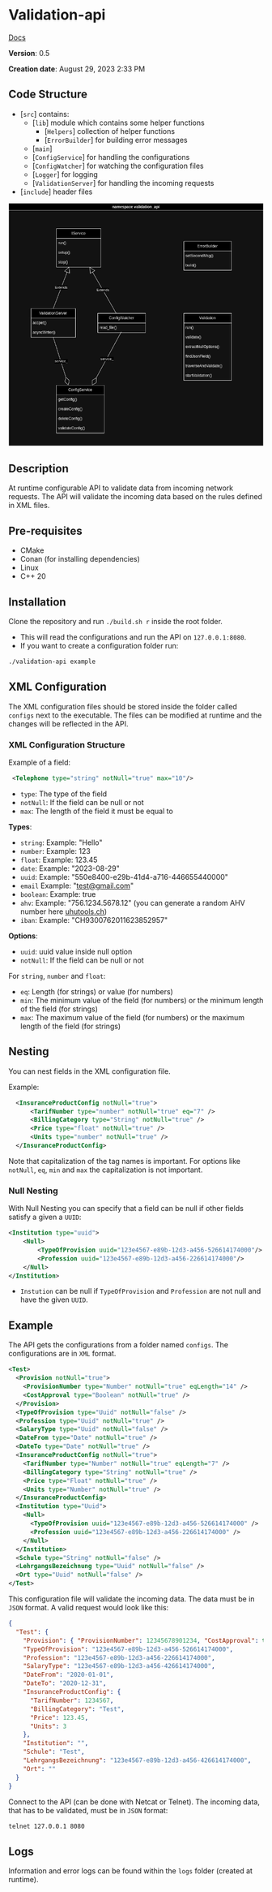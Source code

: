 # Validation-api

[Docs](https://ezpcy.github.io/validation-api/)

**Version**: 0.5

**Creation date**: August 29, 2023 2:33 PM

## Code Structure

- [`src`] contains:
  - [`lib`] module which contains some helper functions
    - [`Helpers`] collection of helper functions
    - [`ErrorBuilder`] for building error messages
  - [`main`]
  - [`ConfigService`] for handling the configurations
  - [`ConfigWatcher`] for watching the configuration files
  - [`Logger`] for logging
  - [`ValidationServer`] for handling the incoming requests
- [`include`] header files

![UML](./UML.png)

## Description

At runtime configurable API to validate data from incoming network requests. The API will validate the incoming data based on the rules defined in XML files.

## Pre-requisites

- CMake
- Conan (for installing dependencies)
- Linux
- C++ 20

## Installation

Clone the repository and run `./build.sh r` inside the root folder.

- This will read the configurations and run the API on `127.0.0.1:8080`.
- If you want to create a configuration folder run:

```bash
./validation-api example
```

## XML Configuration

The XML configuration files should be stored inside the folder called `configs` next to the executable. The files can be modified at runtime and the changes will be reflected in the API.

### XML Configuration Structure

Example of a field:

```xml
 <Telephone type="string" notNull="true" max="10"/>
```

- `type`: The type of the field
- `notNull`: If the field can be null or not
- `max`: The length of the field it must be equal to

**Types**:

- `string`: Example: "Hello"
- `number`: Example: 123
- `float`: Example: 123.45
- `date`: Example: "2023-08-29"
- `uuid`: Example: "550e8400-e29b-41d4-a716-446655440000"
- `email` Example: "test@gmail.com"
- `boolean`: Example: true
- `ahv`: Example: "756.1234.5678.12" (you can generate a random AHV number here [uhutools.ch](https://www.uhutools.ch/ahv-nummer/de))
- `iban`: Example: "CH9300762011623852957"

**Options**:

- `uuid`: uuid value inside null option
- `notNull`: If the field can be null or not

For `string`, `number` and `float`:

- `eq`: Length (for strings) or value (for numbers)
- `min`: The minimum value of the field (for numbers) or the minimum length of the field (for strings)
- `max`: The maximum value of the field (for numbers) or the maximum length of the field (for strings)


## Nesting

You can nest fields in the XML configuration file.

Example:

```xml
  <InsuranceProductConfig notNull="true">
      <TarifNumber type="number" notNull="true" eq="7" />
      <BillingCategory type="String" notNull="true" />
      <Price type="float" notNull="true" />
      <Units type="number" notNull="true" />
  </InsuranceProductConfig>
```

Note that capitalization of the tag names is important. For options like `notNull`, `eq`, `min` and `max` the capitalization is not important.

### Null Nesting

With Null Nesting you can specify that a field can be null if other fields satisfy a given a `UUID`:

```xml
<Institution type="uuid">
    <Null>
        <TypeOfProvision uuid="123e4567-e89b-12d3-a456-526614174000"/>
        <Profession uuid="123e4567-e89b-12d3-a456-226614174000"/>
    </Null>
</Institution>
```

- `Instution` can be null if `TypeOfProvision` and `Profession` are not null and have the given `UUID`.

## Example

The API gets the configurations from a folder named `configs`. The configurations are in `XML` format.

```xml
<Test>
  <Provision notNull="true">
    <ProvisionNumber type="Number" notNull="true" eqLength="14" />
    <CostApproval type="Boolean" notNull="true" />
  </Provision>
  <TypeOfProvision type="Uuid" notNull="false" />
  <Profession type="Uuid" notNull="true" />
  <SalaryType type="Uuid" notNull="false" />
  <DateFrom type="Date" notNull="true" />
  <DateTo type="Date" notNull="true" />
  <InsuranceProductConfig notNull="true">
    <TarifNumber type="Number" notNull="true" eqLength="7" />
    <BillingCategory type="String" notNull="true" />
    <Price type="Float" notNull="true" />
    <Units type="Number" notNull="true" />
  </InsuranceProductConfig>
  <Institution type="Uuid">
    <Null>
      <TypeOfProvision uuid="123e4567-e89b-12d3-a456-526614174000" />
      <Profession uuid="123e4567-e89b-12d3-a456-226614174000" />
    </Null>
  </Institution>
  <Schule type="String" notNull="false" />
  <LehrgangsBezeichnung type="Uuid" notNull="false" />
  <Ort type="Uuid" notNull="false" />
</Test>
```

This configuration file will validate the incoming data. The data must be in `JSON` format. A valid request would look like this:

```json
{
  "Test": {
    "Provision": { "ProvisionNumber": 12345678901234, "CostApproval": true },
    "TypeOfProvision": "123e4567-e89b-12d3-a456-526614174000",
    "Profession": "123e4567-e89b-12d3-a456-226614174000",
    "SalaryType": "123e4567-e89b-12d3-a456-426614174000",
    "DateFrom": "2020-01-01",
    "DateTo": "2020-12-31",
    "InsuranceProductConfig": {
      "TarifNumber": 1234567,
      "BillingCategory": "Test",
      "Price": 123.45,
      "Units": 3
    },
    "Institution": "",
    "Schule": "Test",
    "LehrgangsBezeichnung": "123e4567-e89b-12d3-a456-426614174000",
    "Ort": ""
  }
}
```

Connect to the API (can be done with Netcat or Telnet). The incoming data, that has to be validated, must be in `JSON` format:

```bash
telnet 127.0.0.1 8080
```

## Logs

Information and error logs can be found within the `logs` folder (created at runtime).